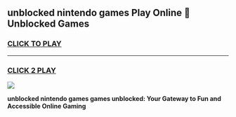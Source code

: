 
## unblocked nintendo games Play Online 👋 Unblocked Games
<h3>
<a href="https://premium.freeplayer.one?title=unblocked_nintendo_games&ref=19F">CLICK TO PLAY</a></h3>
<hr>

<h3>
<a href="https://premium.freeplayer.one?title=unblocked_nintendo_games&ref=19F">CLICK 2 PLAY</a>
  
</h3>

<a href="https://premium.freeplayer.one?title=unblocked_nintendo_games&ref=19F"><img src="https://clearcache.store/games.png"></a>


**unblocked nintendo games games unblocked: Your Gateway to Fun and Accessible Online Gaming**
